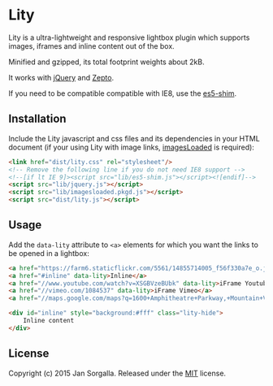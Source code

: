 Lity
====

Lity is a ultra-lightweight and responsive lightbox plugin which supports
images, iframes and inline content out of the box.

Minified and gzipped, its total footprint weights about 2kB.

It works with [jQuery](http://jquery.com) and [Zepto](http://zeptojs.com).

If you need to be compatible compatible with IE8, use the
[es5-shim](https://github.com/es-shims/es5-shim).

Installation
------------

Include the Lity javascript and css files and its dependencies in your HTML
document (if your using Lity with image links,
[imagesLoaded](http://imagesloaded.desandro.com) is required):

```html
<link href="dist/lity.css" rel="stylesheet"/>
<!-- Remove the following line if you do not need IE8 support -->
<!--[if lt IE 9]><script src="lib/es5-shim.js"></script><![endif]-->
<script src="lib/jquery.js"></script>
<script src="lib/imagesloaded.pkgd.js"></script>
<script src="dist/lity.js"></script>
```

Usage
-----

Add the `data-lity` attribute to `<a>` elements for which you want the links to
be opened in a lightbox:

```html
<a href="https://farm6.staticflickr.com/5561/14855714005_f56f330a7e_o.jpg" data-lity>Image</a>
<a href="#inline" data-lity>Inline</a>
<a href="//www.youtube.com/watch?v=XSGBVzeBUbk" data-lity>iFrame Youtube</a>
<a href="//vimeo.com/1084537" data-lity>iFrame Vimeo</a>
<a href="//maps.google.com/maps?q=1600+Amphitheatre+Parkway,+Mountain+View,+CA" data-lity>Google Maps</a>

<div id="inline" style="background:#fff" class="lity-hide">
    Inline content
</div>
```

License
-------

Copyright (c) 2015 Jan Sorgalla.
Released under the [MIT](LICENSE?raw=1) license.
